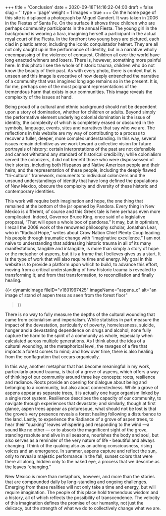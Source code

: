 +++
title = 'Conclusion'
date = 2020-09-18T14:16:22-04:00
draft = false
slug = ''
type = 'page'
weight = 1
images = true
+++
On the home page of this site is displayed a photograph by Miguel Gandert. It was taken in 2006 in the Fiestas of Santa Fe. On the surface it shows three children who are perhaps community participants in the annual Fiesta. The young girl in the background is wearing a tiara, imagining herself a participant in the actual royal court of the Fiesta. In the forefront two young boys are pictured, each clad in plastic armor, including the iconic conquistador helmet. They are all not only caught up in the performance of identity, but in a narrative wholly encompassing of the violence of conquest. Children all over the world have long enacted winners and losers. There is, however, something more painful here. In this photo I see the whole of historic trauma, children who do not know the beauty of their past. As with every photo, there is context that is unseen and this image is evocative of how deeply entrenched the narrative of a community that was imagined long ago remains so in the present. It is, for me, perhaps one of the most poignant representations of the tremendous harm that exists in our communities. This image reveals the complexity of the issues at hand.

Being proud of a cultural and ethnic background should not be dependent upon a story of domination, whether for children or adults. Beyond simply the performative element underlying colonial domination is the issue of identity, the complexity of which is completely erased or obscured in the symbols, language, events, sites and narratives that say who we are. The reflections in this website are my way of contributing to a process to recover a fuller, deeper, more complex understanding. In this way, several issues remain definitive as we work toward a collective vision for future portrayals of history: certain interpretations of the past are not defensible and cannot withstand any standard of historical credibility; while colonialism served the colonizers, it did not benefit those who were dispossessed of their stories, including both Hispanos and Native American people and their heirs; and the representation of these people, including the deeply flawed “tri-cultural” framework, monuments to individual colonizers and the unsound understandings of identity that have long defined the populations of New Mexico, obscure the complexity and diversity of these historic and contemporary identities.

This work will require both imagination and hope, the one thing that remained at the bottom of the jar opened by Pandora. Every thing in New Mexico is different, of course and this Greek tale is here perhaps even more complicated. Indeed, Governor Bruce King, once said of a legislative proposal, “That will open a whole box of pandoras.” It may, but in optimism, I recall the 2008 work of the renowned philosophy scholar, Jonathan Lear,  who in “Radical Hope,” writes about Crow Nation Chief Plenty Coup leading his people through traumatic change with “imaginative excellence.” I am not naive to understanding that addressing historic trauma in all of its many manifestations, tangible and intangible, is more than simply a story of hope or the metaphor of aspens, but it is a frame that I believes gives us a start. It is the type of work that will also require time and energy. My goal in this website is to provide a platform upon which to build, to advance this effort, moving from a critical understanding of how historic trauma is revealed to transforming it; and from that transformation, to reconciliation and finally healing. 

{{< dynamicImage
  fileID="v1601997425"
  imageName="aspens_c"
  alt="an image of stand of aspen tress as seen from the forest floor"
  >}}

There is no way to fully measure the depths of the cultural wounding that came from colonialism and imperialism. While statistics in part measure the impact of the devastation, particularly of poverty, homelessness, suicide, hunger and a devastating dependence on drugs and alcohol, none fully capture the harm to the spirit of a community as whole, especially when calculated across multiple generations. As I think about the idea of a cultural wounding, at the metaphorical level, the ravages of a fire that impacts a forest comes to mind; and how over time, there is also healing from the conflagration that occurs organically.

In this way, another metaphor that has become meaningful in my work, particularly around trauma, is that of a grove of aspens, which offers a way of thinking of our community around three key concepts: roots, resilience and radiance. Roots provide an opening for dialogue about being and belonging to a community, but also about connectedness. While a grove of aspens appear as separate trees, it is actually one huge organism linked by a single root system. Resilience describes the capacity of our community, to navigate through experiences that devastate; and similarly, though at first glance, aspen trees appear as picturesque, what should not be lost is that the grove’s very presence reveals a forest healing following a disturbance to the land. Lastly, to experience the Radiance of a grove of aspen trees, to hear their “quaking” leaves whispering and responding to the wind —a sound like no other — or to absorb the magnificent sight of the grove, standing resolute and alive in all seasons, nourishes the body and soul, but also serves as a reminder of the very nature of life - beautiful and always changing. I think of the quaking also as an aching consciousness, rising voices and an emergence. In summer, aspens capture and reflect the sun, only to reveal a majestic performance in the fall, sunset colors that were there all along, hidden only to the naked eye, a process that we describe as the leaves “changing.”

New Mexico is more than metaphors, however, and more than the stories that are compounded daily by long-standing and ongoing challenges. Emerging from these realities will not only take a time and energy, but will require imagination. The people of this place hold tremendous wisdom and a history, all of which reflects the possibility of transcendence. The velocity of this imagination defines the promise of our humanity, not just the delicacy, but the strength of what we do to collectively change what we are.
